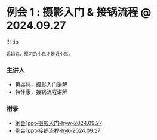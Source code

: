 # 例会 1 : 摄影入门 & 接锅流程 @ 2024.09.27

!!! tip

    妈妈说，预习的小孩才是好小孩。

### 主讲人
- 黄奕炜，摄影入门讲解
- 韩怿康，接锅流程讲解

### 附录

- [例会1ppt-摄影入门-hyw-2024.09.27](摄影入门.pptx)
- [例会1ppt-接锅流程-hyk-2024.09.27](接锅流程.pptx)